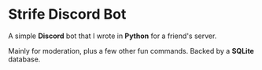 # Strife Discord Bot

A simple **Discord** bot that I wrote in **Python** for a friend's server.

Mainly for moderation, plus a few other fun commands. Backed by a **SQLite** database.

